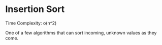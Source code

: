 # Insertion Sort

Time Complexity: o(n^2)

One of a few algorithms that can sort incoming,
unknown values as they come.